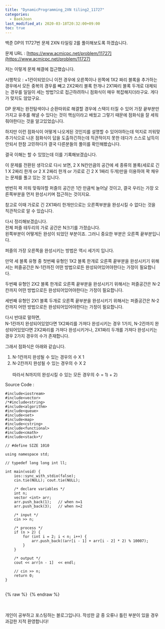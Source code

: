 ```yaml
---
title: "DynamicProgramming_2XN tiling2_11727"
categories: 
  - BaekJoon
last_modified_at: 2020-03-18T20:32:00+09:00
toc: true
---
```

백준 DP의 11727번 문제 2XN 타일링 2를 풀이해보도록 하겠습니다.<br/>

문제 URL : [https://www.acmicpc.net/problem/11727](https://www.acmicpc.net/problem/11727)
<br/>

저는 이렇게 문제 해결에 접근했습니다.<br/>

시행착오 : +1칸이되었으니 이전 경우에 오른쪽이나 왼쪽에 1X2 짜리 블록을 추가하는 경우에서 모든 중복의 경우를 빼고 2X2짜리 블록 한개나 2X1짜리 블록 두개로 대체되는 경우를 일일이 세는 방법?으로 접근하려하니 점화식이 매우 복잡해지더라구요.
게다가 맞지도 않았구요.

DP 문제는 완전탐색이나 순환따위로 해결할 경우에 스택이 터질 수 있어 가장 끝부분만가지고 유추를 해낼 수 있다는 것이 핵심이라고 배웠고 그렇기 때문에 점화식을 잘 세워줘야한다는 것을 알고있었습니다.<br/>

하지만 이런 점화식이 어떻게 나오게된 것인지를 설명할 수 있어야하는데 억지로 끼워맞추기식으로 나온 점화식이 답을 도출하긴하는데 직관적이지 못한 데다가 스스로 납득이 안되서 한참 고민하다가 결국 다른분들의 풀이를 확인해봤습니다.<br/>

결국 이해는 할 수 있었는데 이를 기록해보겠습니다.<br/>

이 문제를 전환된 생각으로 다시 보면, 2 X N칸만큼의 공간에 세 종류의 블록(세로로 긴 1 X 2짜리 한개 or 2 X 2짜리 한개 or 가로로 긴 2 X 1짜리 두개)만을 이용하여 꽉 채우는 문제를 풀고 있는 것 입니다.<br/>

번번히 꽉 끼워 맞춰야할 퍼즐의 공간은 1칸 만큼씩 늘어날 것이고, 결국 우리는 가장 오른쪽부분을 먼저 완성시키며 접근하는 것이지요.<br/>

참고로 이때 가로로 긴 2X1짜리 한개만으로는 오른쪽부분을 완성시킬 수 없다는 것을 직관적으로 알 수 있습니다.<br/>

다시 정리해보겠습니다.<br/>
전체 퍼즐 테두리의 가로 공간은 N크기를 가졌습니다.<br/>
왼쪽부분이 어떻게든 완성이 되었던 부분이죠. 그러니 중요한 부분은 오른쪽 끝부분입니다.<br/>

퍼즐의 가장 오른쪽을 완성시키는 방법은 역시 세가지 입니다.<br/>

만약 세 블록 유형 중 첫번째 유형인 1X2 블록 한개로 오른쪽 끝부분을 완성시키기 위해서는 퍼즐공간은 N-1칸까진 어떤 방법으로든 완성되어있어야한다는 가정이 필요합니다.<br/>

두번째 유형인 2X2 블록 한개로 오른쪽 끝부분을 완성시키기 위해서는 퍼즐공간은 N-2칸까지 어떤 방법으로든 완성되어있어야한다는 가정이 필요합니다.<br/>

세번째 유형인 2X1 블록 두개로 오른쪽 끝부분을 완성시키기 위해서는 퍼즐공간은 N-2칸까지 어떤 방법으로든 완성되어있어야한다는 가정이 필요합니다.<br/>

다시 반대로 말하면,<br/>
N-1칸까지 완성되어있었다면 1X2짜리를 가져다 완성시키는 경우 1가지, N-2칸까지 완성되어있었다면 2X2짜리를 가져다 완성시키거나, 2X1짜리 두개를 가져다 완성시키는 경우 2가지 경우의 수가 존재합니다.<br/>

그래서 점화식은 아래와 같습니다.<br/>
1) N-1칸까지 완성될 수 있는 경우의 수 X 1<br/>
2) N-2칸까지 완성될 수 있는 경우의 수 X 2<br/><br/>
따라서
N까지의 완성시킬 수 있는 모든 경우의 수 = 1) + 2)<br/>

Source Code : 
~~~
#include<iostream>
#include<vector>
/*#include<string>
#include<algorithm>
#include<queue>
#include<set>
#include<map>
#include<cstring>
#include<functional>
#include<cmath>
#include<stack>*/

// #define SIZE 1010

using namespace std;

// typedef long long int ll;

int main(void) {
	ios::sync_with_stdio(false);
	cin.tie(NULL); cout.tie(NULL);

	/* declare variables */
	int n;
	vector <int> arr;
	arr.push_back(1);	// when n=1
	arr.push_back(3);	// when n=2

	/* input */
	cin >> n;

	/* process */
	if (n > 2) {
		for (int i = 2; i < n; i++) {
			arr.push_back((arr[i - 1] + arr[i - 2] * 2) % 10007);
		}
	}

	/* output */
	cout << arr[n - 1]  << endl;

	// cin >> n;
	return 0;
}
~~~

<br/>
{% raw %} <img src="https://ohjinjin.github.io/assets/images/20200316baekjoon_dynamicprogramming/capture1.JPG" alt=""> {% endraw %}<br/>

<br/><br/>
개인이 공부하고 포스팅하는 블로그입니다. 작성한 글 중 오류나 틀린 부분이 있을 경우 과감한 지적 환영합니다!<br/><br/>